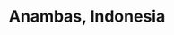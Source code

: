 ---
layout: photo_set
title: Anambas, Indonesia
permalink: /anambas/
img: /img/photos/Anambas/IMG_intro.jpg
description: "Photos from Anambas sailing trip"

photos:
    set: Anambas
    size: 10
---